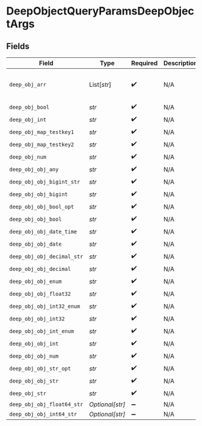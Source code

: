 # DeepObjectQueryParamsDeepObjectArgs


## Fields

| Field                        | Type                         | Required                     | Description                  | Example                      |
| ---------------------------- | ---------------------------- | ---------------------------- | ---------------------------- | ---------------------------- |
| `deep_obj_arr`               | List[*str*]                  | :heavy_check_mark:           | N/A                          | [<br/>"test1",<br/>"test2"<br/>] |
| `deep_obj_bool`              | *str*                        | :heavy_check_mark:           | N/A                          | true                         |
| `deep_obj_int`               | *str*                        | :heavy_check_mark:           | N/A                          | 1                            |
| `deep_obj_map_testkey1`      | *str*                        | :heavy_check_mark:           | N/A                          | testvalue1                   |
| `deep_obj_map_testkey2`      | *str*                        | :heavy_check_mark:           | N/A                          | testvalue2                   |
| `deep_obj_num`               | *str*                        | :heavy_check_mark:           | N/A                          | 1.1                          |
| `deep_obj_obj_any`           | *str*                        | :heavy_check_mark:           | N/A                          | any                          |
| `deep_obj_obj_bigint_str`    | *str*                        | :heavy_check_mark:           | N/A                          | 9223372036854775808          |
| `deep_obj_obj_bigint`        | *str*                        | :heavy_check_mark:           | N/A                          | 8821239038968084             |
| `deep_obj_obj_bool_opt`      | *str*                        | :heavy_check_mark:           | N/A                          | true                         |
| `deep_obj_obj_bool`          | *str*                        | :heavy_check_mark:           | N/A                          | true                         |
| `deep_obj_obj_date_time`     | *str*                        | :heavy_check_mark:           | N/A                          | 2020-01-01T00:00:00.001Z     |
| `deep_obj_obj_date`          | *str*                        | :heavy_check_mark:           | N/A                          | 2020-01-01                   |
| `deep_obj_obj_decimal_str`   | *str*                        | :heavy_check_mark:           | N/A                          | 3.14159265358979344719667586 |
| `deep_obj_obj_decimal`       | *str*                        | :heavy_check_mark:           | N/A                          | 3.141592653589793            |
| `deep_obj_obj_enum`          | *str*                        | :heavy_check_mark:           | N/A                          | one                          |
| `deep_obj_obj_float32`       | *str*                        | :heavy_check_mark:           | N/A                          | 1.1                          |
| `deep_obj_obj_int32_enum`    | *str*                        | :heavy_check_mark:           | N/A                          | 55                           |
| `deep_obj_obj_int32`         | *str*                        | :heavy_check_mark:           | N/A                          | 1                            |
| `deep_obj_obj_int_enum`      | *str*                        | :heavy_check_mark:           | N/A                          | 2                            |
| `deep_obj_obj_int`           | *str*                        | :heavy_check_mark:           | N/A                          | 1                            |
| `deep_obj_obj_num`           | *str*                        | :heavy_check_mark:           | N/A                          | 1.1                          |
| `deep_obj_obj_str_opt`       | *str*                        | :heavy_check_mark:           | N/A                          | testOptional                 |
| `deep_obj_obj_str`           | *str*                        | :heavy_check_mark:           | N/A                          | test                         |
| `deep_obj_str`               | *str*                        | :heavy_check_mark:           | N/A                          | test                         |
| `deep_obj_obj_float64_str`   | *Optional[str]*              | :heavy_minus_sign:           | N/A                          | 1.1                          |
| `deep_obj_obj_int64_str`     | *Optional[str]*              | :heavy_minus_sign:           | N/A                          | 100                          |